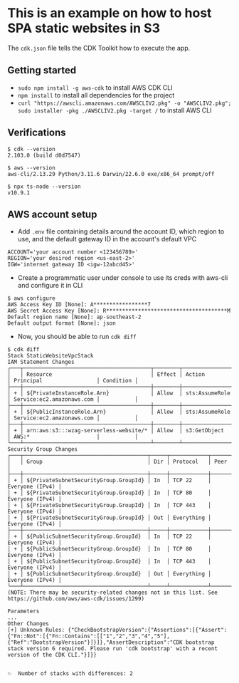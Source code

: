 # This is an example on how to host SPA static websites in S3

The `cdk.json` file tells the CDK Toolkit how to execute the app.

## Getting started

* `sudo npm install -g aws-cdk`   to install AWS CDK CLI
* `npm install`   to install all dependencies for the project
* `curl "https://awscli.amazonaws.com/AWSCLIV2.pkg" -o "AWSCLIV2.pkg"; sudo installer -pkg ./AWSCLIV2.pkg -target /`    to install AWS CLI

## Verifications

```
$ cdk --version
2.103.0 (build d0d7547)

$ aws --version
aws-cli/2.13.29 Python/3.11.6 Darwin/22.6.0 exe/x86_64 prompt/off

$ npx ts-node --version
v10.9.1
```

## AWS account setup

* Add `.env` file containing details around the account ID, which region to use, and the default gateway ID in the account's default VPC
```
ACCOUNT='your account number <123456789>'
REGION='your desired region <us-east-2>'
IGW='internet gateway ID <igw-12abcd45>'
```
* Create a programmatic user under console to use its creds with aws-cli and configure it in CLI
```
$ aws configure
AWS Access Key ID [None]: A*****************7
AWS Secret Access Key [None]: R**************************************M
Default region name [None]: ap-southeast-2
Default output format [None]: json
```

* Now, you should be able to run `cdk diff`
```
$ cdk diff
Stack StaticWebsiteVpcStack
IAM Statement Changes
┌───┬────────────────────────────────────────┬────────┬────────────────┬───────────────────────────┬───────────┐
│   │ Resource                               │ Effect │ Action         │ Principal                 │ Condition │
├───┼────────────────────────────────────────┼────────┼────────────────┼───────────────────────────┼───────────┤
│ + │ ${PrivateInstanceRole.Arn}             │ Allow  │ sts:AssumeRole │ Service:ec2.amazonaws.com │           │
├───┼────────────────────────────────────────┼────────┼────────────────┼───────────────────────────┼───────────┤
│ + │ ${PublicInstanceRole.Arn}              │ Allow  │ sts:AssumeRole │ Service:ec2.amazonaws.com │           │
├───┼────────────────────────────────────────┼────────┼────────────────┼───────────────────────────┼───────────┤
│ + │ arn:aws:s3:::wzag-serverless-website/* │ Allow  │ s3:GetObject   │ AWS:*                     │           │
└───┴────────────────────────────────────────┴────────┴────────────────┴───────────────────────────┴───────────┘
Security Group Changes
┌───┬───────────────────────────────────────┬─────┬────────────┬─────────────────┐
│   │ Group                                 │ Dir │ Protocol   │ Peer            │
├───┼───────────────────────────────────────┼─────┼────────────┼─────────────────┤
│ + │ ${PrivateSubnetSecurityGroup.GroupId} │ In  │ TCP 22     │ Everyone (IPv4) │
│ + │ ${PrivateSubnetSecurityGroup.GroupId} │ In  │ TCP 80     │ Everyone (IPv4) │
│ + │ ${PrivateSubnetSecurityGroup.GroupId} │ In  │ TCP 443    │ Everyone (IPv4) │
│ + │ ${PrivateSubnetSecurityGroup.GroupId} │ Out │ Everything │ Everyone (IPv4) │
├───┼───────────────────────────────────────┼─────┼────────────┼─────────────────┤
│ + │ ${PublicSubnetSecurityGroup.GroupId}  │ In  │ TCP 22     │ Everyone (IPv4) │
│ + │ ${PublicSubnetSecurityGroup.GroupId}  │ In  │ TCP 80     │ Everyone (IPv4) │
│ + │ ${PublicSubnetSecurityGroup.GroupId}  │ In  │ TCP 443    │ Everyone (IPv4) │
│ + │ ${PublicSubnetSecurityGroup.GroupId}  │ Out │ Everything │ Everyone (IPv4) │
└───┴───────────────────────────────────────┴─────┴────────────┴─────────────────┘
(NOTE: There may be security-related changes not in this list. See https://github.com/aws/aws-cdk/issues/1299)

Parameters
...
Other Changes
[+] Unknown Rules: {"CheckBootstrapVersion":{"Assertions":[{"Assert":{"Fn::Not":[{"Fn::Contains":[["1","2","3","4","5"],{"Ref":"BootstrapVersion"}]}]},"AssertDescription":"CDK bootstrap stack version 6 required. Please run 'cdk bootstrap' with a recent version of the CDK CLI."}]}}


✨  Number of stacks with differences: 2
```